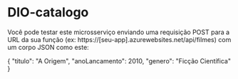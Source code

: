 # DIO-catalogo

Você pode testar este microsserviço enviando uma requisição POST para a URL da sua função (ex: https://[seu-app].azurewebsites.net/api/filmes) com um corpo JSON como este:

{
  "titulo": "A Origem",
  "anoLancamento": 2010,
  "genero": "Ficção Científica"
}
